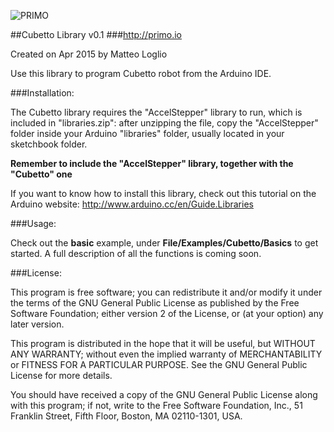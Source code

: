 
![PRIMO](http://www.primo.io/images/logo.png)

##Cubetto Library v0.1
###http://primo.io

Created on Apr 2015 by Matteo Loglio

Use this library to program Cubetto robot from the Arduino IDE.

###Installation:

The Cubetto library requires the "AccelStepper" library to run, which is included in "libraries.zip": after unzipping the file, copy the "AccelStepper" folder inside your Arduino "libraries" folder, usually located in your sketchbook folder.

**Remember to include the "AccelStepper" library, together with the "Cubetto" one**

If you want to know how to install this library, check out this tutorial on the Arduino website:
http://www.arduino.cc/en/Guide.Libraries

###Usage:

Check out the **basic** example, under **File/Examples/Cubetto/Basics** to get started. 
A full description of all the functions is coming soon.

###License:

This program is free software; you can redistribute it and/or modify
it under the terms of the GNU General Public License as published by
the Free Software Foundation; either version 2 of the License, or
(at your option) any later version.

This program is distributed in the hope that it will be useful,
but WITHOUT ANY WARRANTY; without even the implied warranty of
MERCHANTABILITY or FITNESS FOR A PARTICULAR PURPOSE.  See the
GNU General Public License for more details.

You should have received a copy of the GNU General Public License
along with this program; if not, write to the Free Software
Foundation, Inc., 51 Franklin Street, Fifth Floor, Boston,
MA 02110-1301, USA.
